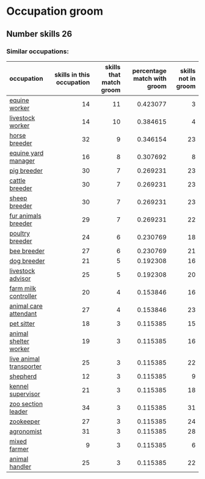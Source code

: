 # Occupation groom
## Number skills 26
### Similar occupations:
| occupation                                            |   skills in this occupation |   skills that match groom |   percentage match with groom |   skills not in groom |
|:------------------------------------------------------|----------------------------:|--------------------------:|------------------------------:|----------------------:|
| [equine worker](equine_worker.md)                     |                          14 |                        11 |                      0.423077 |                     3 |
| [livestock worker](livestock_worker.md)               |                          14 |                        10 |                      0.384615 |                     4 |
| [horse breeder](horse_breeder.md)                     |                          32 |                         9 |                      0.346154 |                    23 |
| [equine yard manager](equine_yard_manager.md)         |                          16 |                         8 |                      0.307692 |                     8 |
| [pig breeder](pig_breeder.md)                         |                          30 |                         7 |                      0.269231 |                    23 |
| [cattle breeder](cattle_breeder.md)                   |                          30 |                         7 |                      0.269231 |                    23 |
| [sheep breeder](sheep_breeder.md)                     |                          30 |                         7 |                      0.269231 |                    23 |
| [fur animals breeder](fur_animals_breeder.md)         |                          29 |                         7 |                      0.269231 |                    22 |
| [poultry breeder](poultry_breeder.md)                 |                          24 |                         6 |                      0.230769 |                    18 |
| [bee breeder](bee_breeder.md)                         |                          27 |                         6 |                      0.230769 |                    21 |
| [dog breeder](dog_breeder.md)                         |                          21 |                         5 |                      0.192308 |                    16 |
| [livestock advisor](livestock_advisor.md)             |                          25 |                         5 |                      0.192308 |                    20 |
| [farm milk controller](farm_milk_controller.md)       |                          20 |                         4 |                      0.153846 |                    16 |
| [animal care attendant](animal_care_attendant.md)     |                          27 |                         4 |                      0.153846 |                    23 |
| [pet sitter](pet_sitter.md)                           |                          18 |                         3 |                      0.115385 |                    15 |
| [animal shelter worker](animal_shelter_worker.md)     |                          19 |                         3 |                      0.115385 |                    16 |
| [live animal transporter](live_animal_transporter.md) |                          25 |                         3 |                      0.115385 |                    22 |
| [shepherd](shepherd.md)                               |                          12 |                         3 |                      0.115385 |                     9 |
| [kennel supervisor](kennel_supervisor.md)             |                          21 |                         3 |                      0.115385 |                    18 |
| [zoo section leader](zoo_section_leader.md)           |                          34 |                         3 |                      0.115385 |                    31 |
| [zookeeper](zookeeper.md)                             |                          27 |                         3 |                      0.115385 |                    24 |
| [agronomist](agronomist.md)                           |                          31 |                         3 |                      0.115385 |                    28 |
| [mixed farmer](mixed_farmer.md)                       |                           9 |                         3 |                      0.115385 |                     6 |
| [animal handler](animal_handler.md)                   |                          25 |                         3 |                      0.115385 |                    22 |
